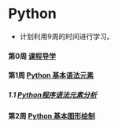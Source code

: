 # Python
  * 计划利用9周的时间进行学习。

#### 第0周 [课程导学](https://github.com/queenta/Python/blob/master/0.%E8%AF%BE%E7%A8%8B%E5%AF%BC%E5%AD%A6.md)
#### 第1周 [Python 基本语法元素](https://github.com/queenta/Python/blob/master/1.Python%20%E5%9F%BA%E6%9C%AC%E8%AF%AD%E6%B3%95%E5%85%83%E7%B4%A0.md)
  ##### 1.1 [Python程序语法元素分析](https://github.com/queenta/Python/blob/master/1.1%20Python%20%E5%9F%BA%E6%9C%AC%E8%AF%AD%E6%B3%95%E5%85%83%E7%B4%A0%E5%88%86%E6%9E%90.md)
#### 第2周 [Python 基本图形绘制](https://github.com/queenta/Python/blob/master/2.Python%20%E5%9F%BA%E6%9C%AC%E5%9B%BE%E5%BD%A2%E7%BB%98%E5%88%B6.md)
